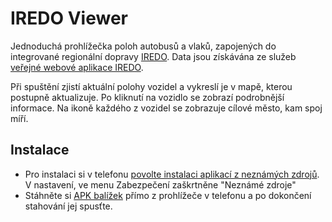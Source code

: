 # IREDO Viewer
Jednoduchá prohlížečka poloh autobusů a vlaků, zapojených do integrované regionální dopravy [IREDO](http://www.oredo.cz/). 
Data jsou získávána ze služeb [veřejné webové aplikace IREDO](http://tabule.oredo.cz/public-app/).

Při spuštění zjistí aktuální polohy vozidel a vykreslí je v mapě, kterou postupně aktualizuje. Po kliknutí na vozidlo se zobrazí podrobnější informace. Na ikoně každého z vozidel se zobrazuje cílové město, kam spoj míří.

## Instalace
- Pro instalaci si v telefonu [povolte instalaci aplikací z neznámých zdrojů](http://www.androidcentral.com/allow-app-installs-unknown-sources). V nastavení, ve menu Zabezpečení zaškrtněne "Neznámé zdroje"
- Stáhněte si [APK balížek](https://github.com/T-MAPY/IREDOViewer/releases) přímo z prohlížeče v telefonu a po dokončení stahování jej spusťte.
